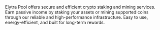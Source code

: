 Elytra Pool offers secure and efficient crypto staking and mining services.
Earn passive income by staking your assets or mining supported coins through our reliable and high-performance infrastructure. Easy to use, energy-efficient, and built for long-term rewards.
